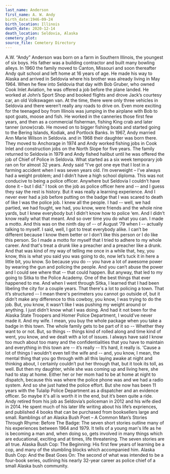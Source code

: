 ```yaml
---
last_name: Anderson
first_name: A. W. Andy
birth_date:1946-09-24
birth_location: Illinois
death_date: 2020-12-14
death_location: Seldovia, Alaska
cemetery_plot:
source_file: Cemetery Directory
---
```




A.W. “Andy” Anderson was born on a farm in Southern Illinois, the youngest of six boys.  His father was a building contractor and built many bowling alleys.  In 1960 the family moved to Canton, Missouri and soon thereafter Andy quit school and left home at 16 years of age. He made his way to Alaska and arrived in Seldovia where his brother was already living in May 1964. 
When he flew into Seldovia that day with Bob Gruber, who owned Cook Inlet Aviation, he was offered a job before the plane landed. He worked at John’s Sport Shop and booked flights and drove Jack’s courtesy car, an old Volkswagen van.  At the time, there were only three vehicles in Seldovia and there weren’t really any roads to drive on. Even more exciting for the teenaged boy from Illinois was jumping in the airplane with Bob to spot goats, moose and fish.
He worked in the canneries those first few years, and then as a commercial fisherman, fishing King crab and later tanner (snow)crab. He moved on to bigger fishing boats and started going to the Bering Islands, Kodiak, and Portlock Banks. 
In 1967, Andy married Ann Marie Wilson in Seldovia. and in 1968 their daughter was born there.  They moved to Anchorage in 1974 and Andy worked fishing jobs in Cook Inlet and construction jobs on the North Slope for five years. 
The family returned to Seldovia in 1979 and Andy fished halibut until he was offered the job of Chief of Police in Seldovia.  What started as a six week temporary job ran on for almost 32 years.   Andy said “I’ve got one eye that I lost in a farming accident when I was seven years old.  I’m overweight – I’ve always had a weight problem; and I didn’t have a high school diploma. This was not conducive to being a police officer.  Anywhere but Seldovia I couldn’t have done it – but I did.”
I took on the job as police officer here and -- and I guess they say the rest is history. But it was really a learning experience. And I never ever had a job before putting on the badge that I was scared to death of like I was the police job.
I knew all the people. I had -- well, we had partied, we had fought, we had, you know, were friends and the whole nine yards, but I knew everybody but I didn’t know how to police ‘em.
And I didn’t know really what that meant. And so over time you do what you can.
I made a motto. And this was on the ninth day of -- of August ’79 when I -- actually talking to myself. I said, well, I got to treat everybody alike. I can’t be different because I know them better or I don’t like this person or I do like this person. So I made a motto for myself that I tried to adhere to my whole career.
And that's treat a drunk like a preacher and a preacher like a drunk. And that was kind of my way of telling me once in a while that, hey, you know, this is what you said you was going to do, now let’s tuck it in here a little bit, you know.
So because you do -- you have a lot of awesome power by wearing the gun and policing the people. And you can’t abuse the power and I could see where that -- that could happen.
But anyway, that led to my going to Sitka to the Police Academy. One of the best things that ever happened to me. And when I went through Sitka, I learned that I had been libeling the city for a couple years. That there's a lot to policing a town.
That it’s structured -- I mean there's perimeters you cannot go outside of, but it didn’t make any difference to this cowboy, you know, I was trying to do the job.
But, you know, it wasn’t like I was pushing my weight around or anything. I just didn’t know what I was doing. And had it not been for the Alaska State Troopers and Homer Police Department, I would've never made it.
And my wife. I mean, you buy the whole package when you take a badge in this town. The whole family gets to be part of it so -- Whether they want to or not.
But, so things -- things kind of rolled along and time kind of went, you know, and we dealt with a lot of issues. I always have said I know too much about too many and the confidentialities that you have to maintain and everything in this town are -- it’s really --
It’s hard, it really is. ‘Cause a lot of things I wouldn’t even tell the wife and -- and, you know, I mean, the mental thing that you go through with all this laying awake at night and thinking about, I certainly couldn’t put her through that, but it took its toll, as well.
But then my daughter, while she was coming up and living here, she had to stay at home. Either her or her mom had to be at home at night to dispatch, because this was where the police phone was and we had a radio system.
And so she just hated the police effort. But she now has been 11 years with the Tulalip Police Department as a dispatcher and an evidence officer.
So maybe it's all is worth it in the end, but it’s been quite a ride.
Andy retired from his job as Seldovia’s policeman in 2012 and his wife died in 2014.  He spent much of his later life writing about his life’s expriences, and published 4 books that can be purchased from booksellers large and small.
Ramblings of an Alaska Bush Poet – A Common Man’s Stories Through Rhyme: 
Before The Badge: The seven short stories outline many of his experiences between 1964 and 1979. It tells of a young man's life as he is becoming a man and, when doing so, gets involved in many things which are educational, exciting and at times, life threatening. The seven stories are all true.
Alaska Bush Cop: The Beginning: His first few years of learning be a cop, and many of the stumbling blocks which accompanied him.
Alaska Bush Cop: And the Beat Goes On: The second of what was intended to be a four-book series, outlining his nearly 32-year career as police chief of a small Alaska bush community. 
